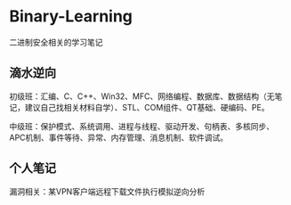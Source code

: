 # Binary-Learning

二进制安全相关的学习笔记

## 滴水逆向

初级班：汇编、C、C++、Win32、MFC、网络编程、数据库、数据结构（无笔记，建议自己找相关材料自学）、STL、COM组件、QT基础、硬编码、PE。

中级班：保护模式、系统调用、进程与线程、驱动开发、句柄表、多核同步、APC机制、事件等待、异常、内存管理、消息机制、软件调试。

## 个人笔记

漏洞相关：某VPN客户端远程下载文件执行模拟逆向分析
